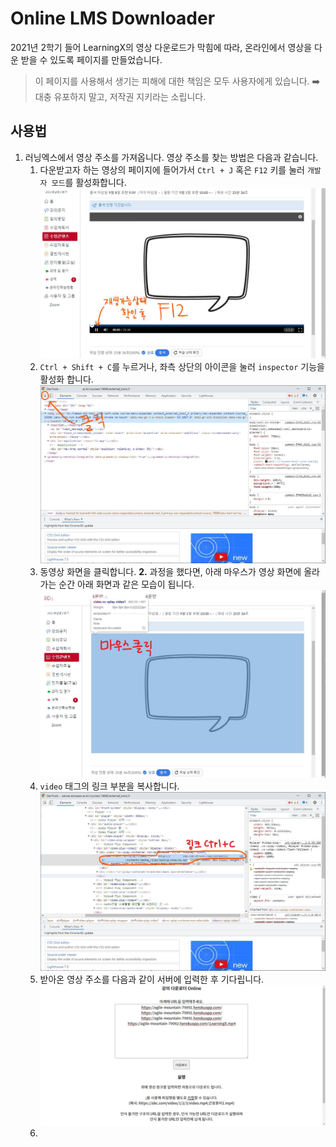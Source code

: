 # Online LMS Downloader

2021년 2학기 들어 LearningX의 영상 다운로드가 막힘에 따라, 온라인에서 영상을 다운 받을 수 있도록 페이지를 만들었습니다.

> 이 페이지를 사용해서 생기는 피해에 대한 책임은 모두 사용자에게 있습니다.
> :arrow_right: 대충 유포하지 말고, 저작권 지키라는 소립니다.



## 사용법

1. 러닝엑스에서 영상 주소를 가져옵니다.
   영상 주소를 찾는 방법은 다음과 같습니다.
   1. 다운받고자 하는 영상의 페이지에 들어가서 ``Ctrl + J`` 혹은 ``F12`` 키를 눌러 ``개발자 모드``를 활성화합니다.
      <img src="https://raw.githubusercontent.com/devcomfort/scaling-giggle/main/static/fig1.jpg" />
   2. ``Ctrl + Shift + C``를 누르거나, 좌측 상단의 아이콘을 눌러 ``inspector`` 기능을 활성화 합니다.
      <img src="https://raw.githubusercontent.com/devcomfort/scaling-giggle/main/static/fig2.jpg" />
   3. 동영상 화면을 클릭합니다.
      **2.** 과정을 했다면, 아래 마우스가 영상 화면에 올라가는 순간 아래 화면과 같은 모습이 됩니다.
      <img src="https://raw.githubusercontent.com/devcomfort/scaling-giggle/main/static/fig3.jpg" />
   4. ``video`` 태그의 링크 부분을 복사합니다.
      <img src="https://raw.githubusercontent.com/devcomfort/scaling-giggle/main/static/fig4.jpg" />
   5. 받아온 영상 주소를 다음과 같이 서버에 입력한 후 기다립니다.
      <img src="https://raw.githubusercontent.com/devcomfort/scaling-giggle/main/static/fig5.jpg" />
   6. 